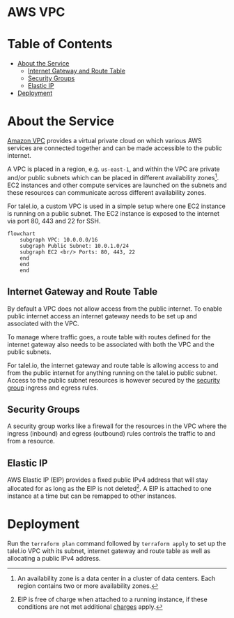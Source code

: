 # AWS VPC

# Table of Contents

- [About the Service](#about-the-service)
    - [Internet Gateway and Route Table](#internet-gateway-and-route-table)
    - [Security Groups](#security-groups)
    - [Elastic IP](#elastic-ip)
- [Deployment](#deployment)

# About the Service

[Amazon VPC](https://aws.amazon.com/vpc/) provides a virtual private cloud on which various AWS services are connected together and can be made accessible to the public internet.

A VPC is placed in a region, e.g. `us-east-1`, and within the VPC are private and/or public subnets which can be placed in different availability zones[^1]. EC2 instances and other compute services are launched on the subnets and these resources can communicate across different availability zones.

For talel.io, a custom VPC is used in a simple setup where one EC2 instance is running on a public subnet. The EC2 instance is exposed to the internet via port 80, 443 and 22 for SSH.

```mermaid
flowchart
    subgraph VPC: 10.0.0.0/16
    subgraph Public Subnet: 10.0.1.0/24
    subgraph EC2 <br/> Ports: 80, 443, 22
    end
    end
    end
```

## Internet Gateway and Route Table

By default a VPC does not allow access from the public internet. To enable public internet access an internet gateway needs to be set up and associated with the VPC.

To manage where traffic goes, a route table with routes defined for the internet gateway also needs to be associated with both the VPC and the public subnets.

For talel.io, the internet gateway and route table is allowing access to and from the public internet for anything running on the talel.io public subnet. Access to the public subnet resources is however secured by the [security group](#security-groups) ingress and egress rules.

## Security Groups

A security group works like a firewall for the resources in the VPC where the ingress (inbound) and egress (outbound) rules controls the traffic to and from a resource.

## Elastic IP

AWS Elastic IP (EIP) provides a fixed public IPv4 address that will stay allocated for as long as the EIP is not deleted[^2]. A EIP is attached to one instance at a time but can be remapped to other instances.

# Deployment

Run the `terraform plan` command followed by `terraform apply` to set up the talel.io VPC with its subnet, internet gateway and route table as well as allocating a public IPv4 address.

[^1]: An availability zone is a data center in a cluster of data centers. Each region contains two or more availability zones.

[^2]: EIP is free of charge when attached to a running instance, if these conditions are not met additional [charges](https://aws.amazon.com/ec2/pricing/on-demand/#Elastic_IP_Addresses) apply.
